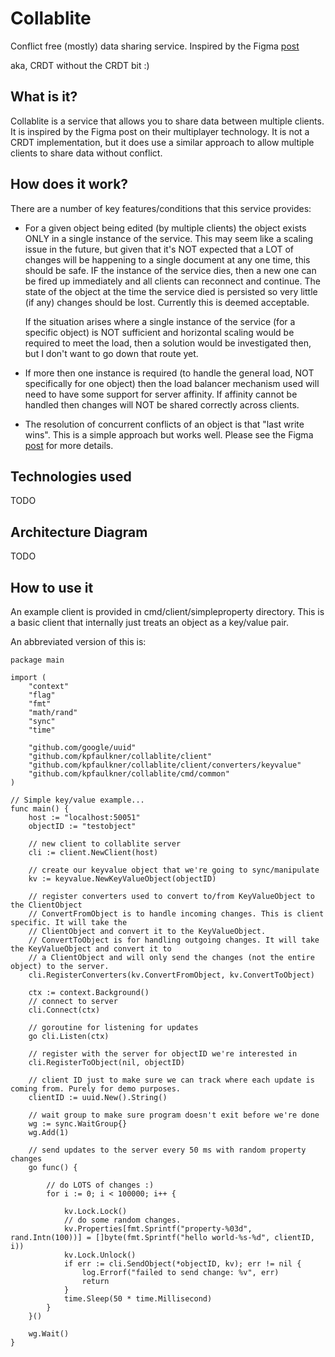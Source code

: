 # Collablite

Conflict free (mostly) data sharing service. Inspired by the Figma [post](https://www.figma.com/blog/how-figmas-multiplayer-technology-works/)

aka, CRDT without the CRDT bit :)

## What is it?

Collablite is a service that allows you to share data between multiple clients. It is inspired by the Figma post on their multiplayer technology.
It is not a CRDT implementation, but it does use a similar approach to allow multiple clients to share data without conflict.

## How does it work?

There are a number of key features/conditions that this service provides:

- For a given object being edited (by multiple clients) the object exists ONLY in a single instance of the service. This may
  seem like a scaling issue in the future, but given that it's NOT expected that a LOT of changes will be happening to a single
  document at any one time, this should be safe. IF the instance of the service dies, then a new one can be fired up immediately
  and all clients can reconnect and continue. The state of the object at the time the service died is persisted so very little (if any)
  changes should be lost. Currently this is deemed acceptable.

  If the situation arises where a single instance of the service (for a specific object) is NOT sufficient and horizontal scaling would
  be required to meet the load, then a solution would be investigated then, but I don't want to go down that route yet.

- If more then one instance is required (to handle the general load, NOT specifically for one object) then the load balancer
  mechanism used will need to have some support for server affinity. If affinity cannot be handled then changes will NOT be
  shared correctly across clients.

- The resolution of concurrent conflicts of an object is that "last write wins". This is a simple approach but works well.
  Please see the Figma [post](https://www.figma.com/blog/how-figmas-multiplayer-technology-works/) for more details.


## Technologies used

TODO

## Architecture Diagram

TODO

## How to use it

An example client is provided in cmd/client/simpleproperty directory. This is a basic client that internally just treats
an object as a key/value pair.

An abbreviated version of this is:

```
package main

import (
	"context"
	"flag"
	"fmt"
	"math/rand"
	"sync"
	"time"

	"github.com/google/uuid"
	"github.com/kpfaulkner/collablite/client"
	"github.com/kpfaulkner/collablite/client/converters/keyvalue"
	"github.com/kpfaulkner/collablite/cmd/common"
)

// Simple key/value example...
func main() {
	host := "localhost:50051"
	objectID := "testobject"

	// new client to collablite server
	cli := client.NewClient(host)

	// create our keyvalue object that we're going to sync/manipulate
	kv := keyvalue.NewKeyValueObject(objectID)

	// register converters used to convert to/from KeyValueObject to the ClientObject
	// ConvertFromObject is to handle incoming changes. This is client specific. It will take the
	// ClientObject and convert it to the KeyValueObject.
	// ConvertToObject is for handling outgoing changes. It will take the KeyValueObject and convert it to
	// a ClientObject and will only send the changes (not the entire object) to the server.
	cli.RegisterConverters(kv.ConvertFromObject, kv.ConvertToObject)

	ctx := context.Background()
	// connect to server
	cli.Connect(ctx)

	// goroutine for listening for updates
	go cli.Listen(ctx)

	// register with the server for objectID we're interested in
	cli.RegisterToObject(nil, objectID)

	// client ID just to make sure we can track where each update is coming from. Purely for demo purposes.
	clientID := uuid.New().String()

	// wait group to make sure program doesn't exit before we're done
	wg := sync.WaitGroup{}
	wg.Add(1)

    // send updates to the server every 50 ms with random property changes
    go func() {

        // do LOTS of changes :)
        for i := 0; i < 100000; i++ {

            kv.Lock.Lock()
            // do some random changes.
            kv.Properties[fmt.Sprintf("property-%03d", rand.Intn(100))] = []byte(fmt.Sprintf("hello world-%s-%d", clientID, i))
            kv.Lock.Unlock()
            if err := cli.SendObject(*objectID, kv); err != nil {
                log.Errorf("failed to send change: %v", err)
                return
            }
            time.Sleep(50 * time.Millisecond)
        }
    }()

	wg.Wait()
}

```

